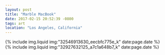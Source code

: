 ```yaml
---
layout: post
title: "Marble MacBook"
date: 2017-02-15 20:52:39 -0800
tags: art
location: "Los Angeles, California"
---
```


{% include img.liquid img:"32546913630_eecbfc775e_k" date:page.date %}
{% include img.liquid img:"32927632125_a7c1a648b7_k" date:page.date %}
